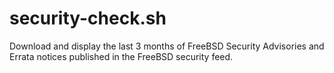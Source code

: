 # security-check.sh
Download and display the last 3 months of FreeBSD Security Advisories and Errata notices published in the FreeBSD security feed.
